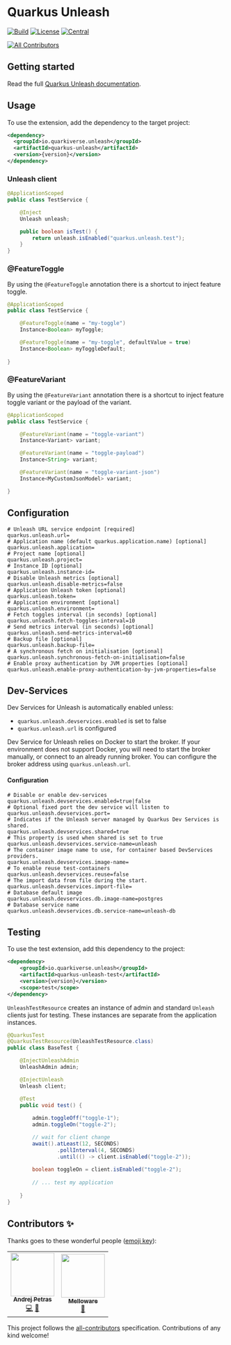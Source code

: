 # Quarkus Unleash

[![Build](https://github.com/quarkiverse/quarkus-unleash/workflows/Build/badge.svg?branch=main)](https://github.com/quarkiverse/quarkus-unleash/actions?query=workflow%3ABuild)
[![License](https://img.shields.io/github/license/quarkiverse/quarkus-unleash.svg)](http://www.apache.org/licenses/LICENSE-2.0)
[![Central](https://img.shields.io/maven-central/v/io.quarkiverse.unleash/quarkus-unleash-parent?color=green)](https://search.maven.org/search?q=g:io.quarkiverse.unleash%20AND%20a:quarkus-unleash-parent)
<!-- ALL-CONTRIBUTORS-BADGE:START - Do not remove or modify this section -->
[![All Contributors](https://img.shields.io/badge/all_contributors-2-orange.svg?style=flat-square)](#contributors-)
<!-- ALL-CONTRIBUTORS-BADGE:END -->

## Getting started

Read the full [Quarkus Unleash documentation](https://quarkiverse.github.io/quarkiverse-docs/quarkus-unleash/dev/).

## Usage

To use the extension, add the dependency to the target project:

```xml
<dependency>
  <groupId>io.quarkiverse.unleash</groupId>
  <artifactId>quarkus-unleash</artifactId>
  <version>{version}</version>
</dependency>
```
### Unleash client

```java
@ApplicationScoped
public class TestService {

    @Inject
    Unleash unleash;

    public boolean isTest() {
        return unleash.isEnabled("quarkus.unleash.test");
    }
}
```

### @FeatureToggle

By using the `@FeatureToggle` annotation there is a shortcut to inject feature toggle.

```java
@ApplicationScoped
public class TestService {

    @FeatureToggle(name = "my-toggle")
    Instance<Boolean> myToggle;

    @FeatureToggle(name = "my-toggle", defaultValue = true)
    Instance<Boolean> myToggleDefault;
    
}
```

### @FeatureVariant

By using the `@FeatureVariant` annotation there is a shortcut to inject feature toggle
variant or the payload of the variant.

```java
@ApplicationScoped
public class TestService {

    @FeatureVariant(name = "toggle-variant")
    Instance<Variant> variant;

    @FeatureVariant(name = "toggle-payload")
    Instance<String> variant;

    @FeatureVariant(name = "toggle-variant-json")
    Instance<MyCustomJsonModel> variant;

}
```

## Configuration

```properties
# Unleash URL service endpoint [required]
quarkus.unleash.url=
# Application name (default quarkus.application.name) [optional]
quarkus.unleash.application=
# Project name [optional]
quarkus.unleash.project=
# Instance ID [optional]
quarkus.unleash.instance-id=
# Disable Unleash metrics [optional]
quarkus.unleash.disable-metrics=false
# Application Unleash token [optional]
quarkus.unleash.token=
# Application environment [optional]
quarkus.unleash.environment=
# Fetch toggles interval (in seconds) [optional]
quarkus.unleash.fetch-toggles-interval=10
# Send metrics interval (in seconds) [optional]
quarkus.unleash.send-metrics-interval=60
# Backup file [optional]
quarkus.unleash.backup-file=
# A synchronous fetch on initialisation [optional]
quarkus.unleash.synchronous-fetch-on-initialisation=false
# Enable proxy authentication by JVM properties [optional]
quarkus.unleash.enable-proxy-authentication-by-jvm-properties=false
```

## Dev-Services
Dev Services for Unleash is automatically enabled unless:
* `quarkus.unleash.devservices.enabled` is set to false
* `quarkus.unleash.url` is configured

Dev Service for Unleash relies on Docker to start the broker. If your environment does not support Docker, you will need
to start the broker manually, or connect to an already running broker. You can configure the broker address using
`quarkus.unleash.url`.

#### Configuration

```properties
# Disable or enable dev-services
quarkus.unleash.devservices.enabled=true|false
# Optional fixed port the dev service will listen to
quarkus.unleash.devservices.port=
# Indicates if the Unleash server managed by Quarkus Dev Services is shared.
quarkus.unleash.devservices.shared=true
# This property is used when shared is set to true
quarkus.unleash.devservices.service-name=unleash
# The container image name to use, for container based DevServices providers.
quarkus.unleash.devservices.image-name=
# To enable reuse test-containers
quarkus.unleash.devservices.reuse=false
# The import data from file during the start.
quarkus.unleash.devservices.import-file=
# Database default image 
quarkus.unleash.devservices.db.image-name=postgres
# Database service name
quarkus.unleash.devservices.db.service-name=unleash-db
```

## Testing
To use the test extension, add this dependency to the project:
```xml
<dependency>
    <groupId>io.quarkiverse.unleash</groupId>
    <artifactId>quarkus-unleash-test</artifactId>
    <version>{version}</version>
    <scope>test</scope>
</dependency>
```

`UnleashTestResource` creates an instance of admin and standard `Unleash` clients just for testing.
These instances are separate from the application instances.

```java
@QuarkusTest
@QuarkusTestResource(UnleashTestResource.class)
public class BaseTest {

    @InjectUnleashAdmin
    UnleashAdmin admin;

    @InjectUnleash
    Unleash client;

    @Test
    public void test() {
        
        admin.toggleOff("toggle-1");
        admin.toggleOn("toggle-2");

        // wait for client change
        await().atLeast(12, SECONDS)
                .pollInterval(4, SECONDS)
                .until(() -> client.isEnabled("toggle-2"));
        
        boolean toggleOn = client.isEnabled("toggle-2");
        
        // ... test my application
        
    }
}
```
## Contributors ✨

Thanks goes to these wonderful people ([emoji key](https://allcontributors.org/docs/en/emoji-key)):

<!-- ALL-CONTRIBUTORS-LIST:START - Do not remove or modify this section -->
<!-- prettier-ignore-start -->
<!-- markdownlint-disable -->
<table>
  <tbody>
    <tr>
      <td align="center"><a href="https://www.lorislab.org"><img src="https://avatars.githubusercontent.com/u/828045?v=4?s=100" width="100px;" alt=""/><br /><sub><b>Andrej Petras</b></sub></a><br /><a href="https://github.com/quarkiverse/quarkus-unleash/commits?author=andrejpetras" title="Code">💻</a> <a href="#maintenance-andrejpetras" title="Maintenance">🚧</a></td>
      <td align="center"><a href="http://melloware.com"><img src="https://avatars.githubusercontent.com/u/4399574?v=4?s=100" width="100px;" alt=""/><br /><sub><b>Melloware</b></sub></a><br /><a href="https://github.com/quarkiverse/quarkus-unleash/commits?author=melloware" title="Documentation">📖</a></td>
    </tr>
  </tbody>
</table>

<!-- markdownlint-restore -->
<!-- prettier-ignore-end -->

<!-- ALL-CONTRIBUTORS-LIST:END -->

This project follows the [all-contributors](https://github.com/all-contributors/all-contributors) specification.
Contributions of any kind welcome!

